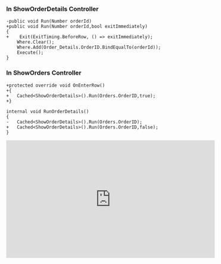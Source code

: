 ﻿
### In ShowOrderDetails Controller
```csdiff
-public void Run(Number orderId)
+public void Run(Number orderId,bool exitImmediately)
{
+    Exit(ExitTiming.BeforeRow, () => exitImmediately);
    Where.Clear();
    Where.Add(Order_Details.OrderID.BindEqualTo(orderId));
    Execute();
}
```

### In ShowOrders Controller
```csdiff
+protected override void OnEnterRow()
+{
+   Cached<ShowOrderDetails>().Run(Orders.OrderID,true);
+}

internal void RunOrderDetails()
{
-   Cached<ShowOrderDetails>().Run(Orders.OrderID);
+   Cached<ShowOrderDetails>().Run(Orders.OrderID,false);
}
```

<iframe width="560" height="315" src="https://www.youtube.com/embed/3Sb88aYW-dA?list=PL1DEQjXG2xnKZADlPXY_P61ujx3lGsP6m" frameborder="0" allowfullscreen></iframe>
